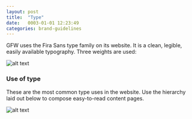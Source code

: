 ```yaml
---
layout: post
title:  "Type"
date:   0003-01-01 12:23:49
categories: brand-guidelines
---
```


GFW uses the Fira Sans type family on its website. It is a clean, legible, easily available typography.
Three weights are used:

![alt text][type]

### Use of type
These are the most common type uses in the website. Use the hierarchy laid out below to compose easy-to-read content pages.

![alt text][use-type]


[type]: /gfw-style-guides/images/posts/type/type.png "Type"
[use-type]: /gfw-style-guides/images/posts/type/use-type.png "Use of type"
